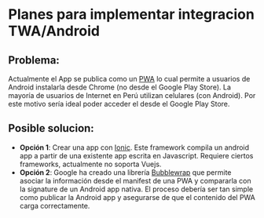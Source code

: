 # Planes para implementar integracion TWA/Android

## Problema:

Actualmente el App se publica como un [PWA](https://web.dev/progressive-web-apps/) lo cual permite a usuarios de Android instalarla desde Chrome (no desde el Google Play Store). 
La mayoría de usuarios de Internet en Perú utilizan celulares (con Android). Por este motivo sería ideal poder acceder el desde el Google Play Store.

## Posible solucion:

- **Opción 1**: Crear una app con [Ionic](https://ionicframework.com/#). Este framework compila un android app a partir de una existente app escrita en Javascript. Requiere ciertos frameworks, actualmente no soporta Vuejs.
- **Opción 2**: Google ha creado una librería [Bubblewrap](https://github.com/GoogleChromeLabs/bubblewrap) que permite asociar la información desde el manifest de una PWA y compararla con la signature de un Android app nativa. El proceso debería ser tan simple como publicar la Android app y asegurarse de que el contenido del PWA carga correctamente.
